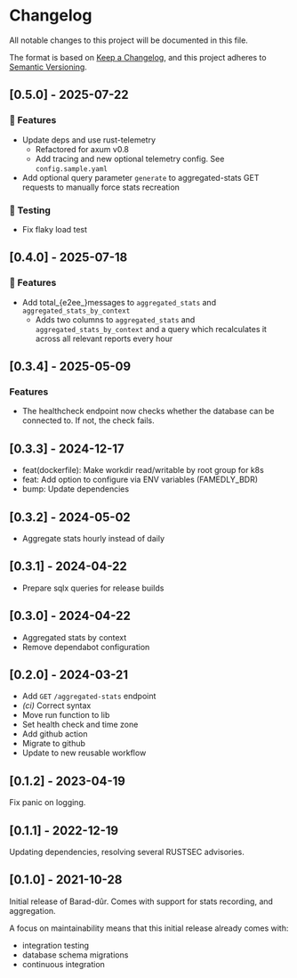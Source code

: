 # Changelog

All notable changes to this project will be documented in this file.

The format is based on [Keep a
Changelog](https://keepachangelog.com/en/1.0.0/), and this project adheres to
[Semantic Versioning](https://semver.org/spec/v2.0.0.html).

## [0.5.0] - 2025-07-22

### 🚀 Features

- Update deps and use rust-telemetry
  - Refactored for axum v0.8
  - Add tracing and new optional telemetry config. See `config.sample.yaml`
- Add optional query parameter `generate` to aggregated-stats GET requests to manually force stats recreation

### 🧪 Testing

- Fix flaky load test

## [0.4.0] - 2025-07-18

### 🚀 Features

- Add total_{e2ee_}messages to `aggregated_stats` and `aggregated_stats_by_context`
  - Adds two columns to `aggregated_stats` and `aggregated_stats_by_context` and a query which recalculates it across all relevant reports every hour

## [0.3.4] - 2025-05-09

### Features

- The healthcheck endpoint now checks whether the database can be
  connected to. If not, the check fails.

## [0.3.3] - 2024-12-17

- feat(dockerfile): Make workdir read/writable by root group for k8s
- feat: Add option to configure via ENV variables (FAMEDLY_BDR)
- bump: Update dependencies

## [0.3.2] - 2024-05-02

- Aggregate stats hourly instead of daily

## [0.3.1] - 2024-04-22

- Prepare sqlx queries for release builds

## [0.3.0] - 2024-04-22

- Aggregated stats by context
- Remove dependabot configuration

## [0.2.0] - 2024-03-21

- Add `GET` `/aggregated-stats` endpoint
- *(ci)* Correct syntax
- Move run function to lib
- Set health check and time zone
- Add github action
- Migrate to github
- Update to new reusable workflow

## [0.1.2] - 2023-04-19

Fix panic on logging.

## [0.1.1] - 2022-12-19

Updating dependencies, resolving several RUSTSEC advisories.

## [0.1.0] - 2021-10-28

Initial release of Barad-dûr. Comes with support for stats recording,
and aggregation.

A focus on maintainability means that this initial release already comes with:

- integration testing
- database schema migrations
- continuous integration
